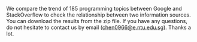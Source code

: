 We compare the trend of 185 programming topics between Google and StackOverflow to check the relationship between two information sources. You can download the results from the zip file. If you have any questions, do not hesitate to contact us by email (chen0966@e.ntu.edu.sg). 
Thanks a lot. 